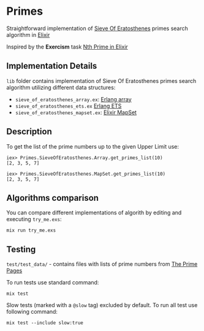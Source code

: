 # Primes

Straightforward implementation of [Sieve Of Eratosthenes](https://en.wikipedia.org/wiki/Sieve_of_Eratosthenes) primes search algorithm in [Elixir](http://elixir-lang.org/)

Inspired by the **Exercism** task [Nth Prime in Elixir](http://exercism.io/exercises/elixir/nth-prime/readme)

## Implementation Details

`lib` folder contains implementation of Sieve Of Eratosthenes primes search algorithm utilizing different data structures:

* `sieve_of_eratosthenes_array.ex`: [Erlang array](http://erlang.org/doc/man/array.html)
* `sieve_of_eratosthenes_ets.ex` [Erlang ETS](http://erlang.org/doc/man/ets.html)
* `sieve_of_eratosthenes_mapset.ex`: [Elixir MapSet](https://hexdocs.pm/elixir/MapSet.html#content)


## Description

To get the list of the prime numbers up to the given Upper Limit use:
```
iex> Primes.SieveOfEratosthenes.Array.get_primes_list(10)
[2, 3, 5, 7]

iex> Primes.SieveOfEratosthenes.MapSet.get_primes_list(10)
[2, 3, 5, 7]
```

## Algorithms comparison

You can compare different implementations of algorith by editing and executing `try_me.exs`:
```
mix run try_me.exs
```

## Testing

`test/test_data/` - contains files with lists of prime numbers from [The Prime Pages](http://primes.utm.edu/)

To run tests use standard command:
```
mix test
```

Slow tests (marked with a `@slow` tag) excluded by default. To run all test use following command:

```
mix test --include slow:true
```
